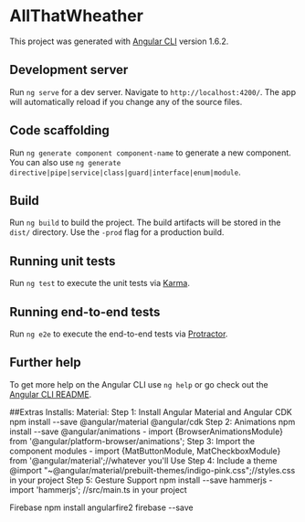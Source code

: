 # AllThatWheather

This project was generated with [Angular CLI](https://github.com/angular/angular-cli) version 1.6.2.

## Development server

Run `ng serve` for a dev server. Navigate to `http://localhost:4200/`. The app will automatically reload if you change any of the source files.

## Code scaffolding

Run `ng generate component component-name` to generate a new component. You can also use `ng generate directive|pipe|service|class|guard|interface|enum|module`.

## Build

Run `ng build` to build the project. The build artifacts will be stored in the `dist/` directory. Use the `-prod` flag for a production build.

## Running unit tests

Run `ng test` to execute the unit tests via [Karma](https://karma-runner.github.io).

## Running end-to-end tests

Run `ng e2e` to execute the end-to-end tests via [Protractor](http://www.protractortest.org/).

## Further help

To get more help on the Angular CLI use `ng help` or go check out the [Angular CLI README](https://github.com/angular/angular-cli/blob/master/README.md).


##Extras
Installs:
  Material:
    Step 1: Install Angular Material and Angular CDK
    npm install --save @angular/material @angular/cdk
    Step 2: Animations
    npm install --save @angular/animations
    - import {BrowserAnimationsModule} from '@angular/platform-browser/animations';
    Step 3: Import the component modules
    - import {MatButtonModule, MatCheckboxModule} from '@angular/material';//whatever you'll Use
    Step 4: Include a theme
    @import "~@angular/material/prebuilt-themes/indigo-pink.css";//styles.css in your project
    Step 5: Gesture Support
    npm install --save hammerjs
    - import 'hammerjs'; //src/main.ts in your project

  Firebase
    npm install angularfire2 firebase --save
